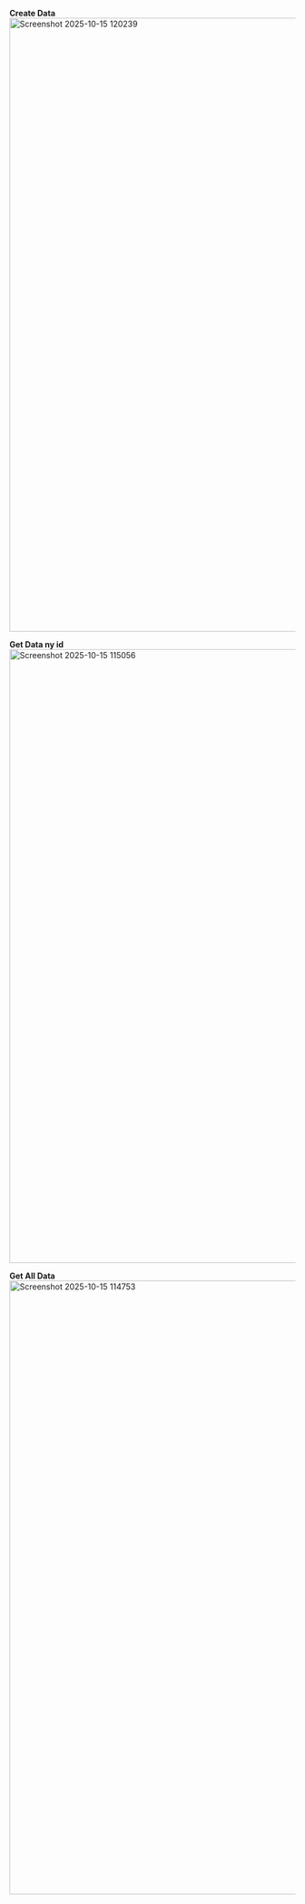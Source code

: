 **Create Data**
<img width="1920" height="1080" alt="Screenshot 2025-10-15 120239" src="https://github.com/user-attachments/assets/5b6e6616-df18-40d2-8bc5-40db1ee0dbdd" />

**Get Data ny id**
<img width="1920" height="1080" alt="Screenshot 2025-10-15 115056" src="https://github.com/user-attachments/assets/7ee8f2ae-5b65-4da1-8050-dc696e546f91" />


**Get All Data**
<img width="1920" height="1080" alt="Screenshot 2025-10-15 114753" src="https://github.com/user-attachments/assets/0b7bdb12-a78a-492f-8155-cd1d228c7234" />
